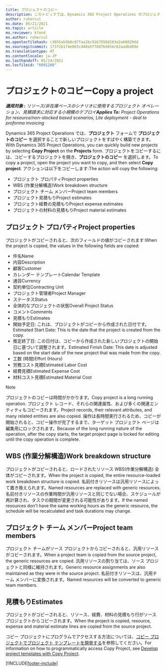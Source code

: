 ```yaml
---
title: プロジェクトのコピー
description: このトピックでは、Dynamics 365 Project Operations のプロジェクトのコピーについて説明します。
author: ruhercul
ms.date: 05/21/2021
ms.topic: article
ms.reviewer: kfend
ms.author: ruhercul
ms.openlocfilehash: c3055ab5b8c07faa2bc9167956d283e2a66029dd
ms.sourcegitcommit: 173f2b1f4e063c440a5f78d76d456c62aadbd89e
ms.translationtype: HT
ms.contentlocale: ja-JP
ms.lasthandoff: 05/24/2021
ms.locfileid: "6091260"
---
```

# <a name="copy-a-project"></a><span data-ttu-id="401f3-103">プロジェクトのコピー</span><span class="sxs-lookup"><span data-stu-id="401f3-103">Copy a project</span></span>

<span data-ttu-id="401f3-104">_**適用対象 :** リソース/非在庫ベースのシナリオに使用するプロジェクト オペレーション、見積請求に対応する小規模のデプロイ_</span><span class="sxs-lookup"><span data-stu-id="401f3-104">_**Applies To:** Project Operations for resource/non-stocked based scenarios, Lite deployment - deal to proforma invoicing_</span></span>

<span data-ttu-id="401f3-105">Dynamics 365 Project Operations では、**プロジェクト** フォームで **プロジェクトのコピー** を選択することで新しいプロジェクトをすばやく構築できます。</span><span class="sxs-lookup"><span data-stu-id="401f3-105">With Dynamics 365 Project Operations, you can quickly build new projects by selecting **Copy Project** on the **Projects** form.</span></span> <span data-ttu-id="401f3-106">プロジェクトをコピーするには、コピーするプロジェクトを開き、**プロジェクトのコピー** を選択します。</span><span class="sxs-lookup"><span data-stu-id="401f3-106">To copy a project, open the project you want to copy, and then select **Copy project**.</span></span> <span data-ttu-id="401f3-107">アクションは以下をコピーします:</span><span class="sxs-lookup"><span data-stu-id="401f3-107">The action will copy the following:</span></span>

- <span data-ttu-id="401f3-108">プロジェクト プロパティ</span><span class="sxs-lookup"><span data-stu-id="401f3-108">Project properties</span></span> 
- <span data-ttu-id="401f3-109">WBS (作業分解構造)</span><span class="sxs-lookup"><span data-stu-id="401f3-109">Work breakdown structure</span></span>
- <span data-ttu-id="401f3-110">プロジェクト チーム メンバー</span><span class="sxs-lookup"><span data-stu-id="401f3-110">Project team members</span></span>
- <span data-ttu-id="401f3-111">プロジェクト見積もり</span><span class="sxs-lookup"><span data-stu-id="401f3-111">Project estimates</span></span>
- <span data-ttu-id="401f3-112">プロジェクト経費の見積もり</span><span class="sxs-lookup"><span data-stu-id="401f3-112">Project expense estimates</span></span>
- <span data-ttu-id="401f3-113">プロジェクトの材料の見積もり</span><span class="sxs-lookup"><span data-stu-id="401f3-113">Project material estimates</span></span>

## <a name="project-properties"></a><span data-ttu-id="401f3-114">プロジェクト プロパティ</span><span class="sxs-lookup"><span data-stu-id="401f3-114">Project properties</span></span>

<span data-ttu-id="401f3-115">プロジェクトがコピーされると、次のフィールドの値がコピーされます:</span><span class="sxs-lookup"><span data-stu-id="401f3-115">When the project is copied, the values in the following fields are copied:</span></span>

- <span data-ttu-id="401f3-116">件名</span><span class="sxs-lookup"><span data-stu-id="401f3-116">Name</span></span>
- <span data-ttu-id="401f3-117">内容</span><span class="sxs-lookup"><span data-stu-id="401f3-117">Description</span></span>
- <span data-ttu-id="401f3-118">顧客</span><span class="sxs-lookup"><span data-stu-id="401f3-118">Customer</span></span>
- <span data-ttu-id="401f3-119">カレンダー テンプレート</span><span class="sxs-lookup"><span data-stu-id="401f3-119">Calendar Template</span></span>
- <span data-ttu-id="401f3-120">通貨</span><span class="sxs-lookup"><span data-stu-id="401f3-120">Currency</span></span>
- <span data-ttu-id="401f3-121">契約単位</span><span class="sxs-lookup"><span data-stu-id="401f3-121">Contracting Unit</span></span>
- <span data-ttu-id="401f3-122">プロジェクト管理者</span><span class="sxs-lookup"><span data-stu-id="401f3-122">Project Manager</span></span>
- <span data-ttu-id="401f3-123">ステータス</span><span class="sxs-lookup"><span data-stu-id="401f3-123">Status</span></span>
- <span data-ttu-id="401f3-124">全体的なプロジェクトの状態</span><span class="sxs-lookup"><span data-stu-id="401f3-124">Overall Project Status</span></span>
- <span data-ttu-id="401f3-125">コメント</span><span class="sxs-lookup"><span data-stu-id="401f3-125">Comments</span></span>
- <span data-ttu-id="401f3-126">見積もり</span><span class="sxs-lookup"><span data-stu-id="401f3-126">Estimates</span></span>
- <span data-ttu-id="401f3-127">開始予定日: これは、プロジェクトがコピーから作成された日付です。</span><span class="sxs-lookup"><span data-stu-id="401f3-127">Estimated Start Date: This is the date that the project is created from the copy.</span></span>
- <span data-ttu-id="401f3-128">推定終了日: この日付は、コピーから作成された新しいプロジェクトの開始日に基づいて調整されます。</span><span class="sxs-lookup"><span data-stu-id="401f3-128">Estimated Finish Date: This date is adjusted based on the start date of the new project that was made from the copy.</span></span>
- <span data-ttu-id="401f3-129">工数 (時間)</span><span class="sxs-lookup"><span data-stu-id="401f3-129">Effort (Hours)</span></span>
- <span data-ttu-id="401f3-130">労務コスト見積</span><span class="sxs-lookup"><span data-stu-id="401f3-130">Estimated Labor Cost</span></span>
- <span data-ttu-id="401f3-131">経費見積</span><span class="sxs-lookup"><span data-stu-id="401f3-131">Estimated Expense Cost</span></span>
- <span data-ttu-id="401f3-132">材料コスト見積</span><span class="sxs-lookup"><span data-stu-id="401f3-132">Estimated Material Cost</span></span>

> [!NOTE]
> <span data-ttu-id="401f3-133">プロジェクトのコピーは時間がかかります。</span><span class="sxs-lookup"><span data-stu-id="401f3-133">Copy project is a long running operation.</span></span> <span data-ttu-id="401f3-134">プロジェクト レコード、それらの関連属性、および多くの関連エンティティもコピーされます。</span><span class="sxs-lookup"><span data-stu-id="401f3-134">Project records, their relevant attributes, and many related entities are also copied.</span></span> <span data-ttu-id="401f3-135">操作は長時間実行されるため、コピーが開始されると、コピー操作が完了するまで、ターゲット プロジェクト ページは編集用にロックされます。</span><span class="sxs-lookup"><span data-stu-id="401f3-135">Because of the long running nature of the operation, after the copy starts, the target project page is locked for editing until the copy operation is complete.</span></span>

## <a name="work-breakdown-structure"></a><span data-ttu-id="401f3-136">WBS (作業分解構造)</span><span class="sxs-lookup"><span data-stu-id="401f3-136">Work breakdown structure</span></span>

<span data-ttu-id="401f3-137">プロジェクトがコピーされると、ロードされたリソース WBS(作業分解構造) 全体がコピーされます。</span><span class="sxs-lookup"><span data-stu-id="401f3-137">When the project is copied, the entire resource-loaded work breakdown structure is copied.</span></span> <span data-ttu-id="401f3-138">名前付きリソースは汎用リソースによって置き換えられます。</span><span class="sxs-lookup"><span data-stu-id="401f3-138">Named resources are replaced with generic resources.</span></span> <span data-ttu-id="401f3-139">名前付きリソースの作業時間が汎用リソースと同じでない場合、スケジュールが再計算され、タスクの期間が変更される可能性があります。</span><span class="sxs-lookup"><span data-stu-id="401f3-139">If the named resources don't have the same working hours as the generic resource, the schedule will be recalculated and task durations may change.</span></span>

## <a name="project-team-members"></a><span data-ttu-id="401f3-140">プロジェクト チーム メンバー</span><span class="sxs-lookup"><span data-stu-id="401f3-140">Project team members</span></span>

<span data-ttu-id="401f3-141">プロジェクト チームがソース プロジェクトからコピーされると、汎用リソースがコピーされます。</span><span class="sxs-lookup"><span data-stu-id="401f3-141">When a project team is copied from the source project, the generic resources are copied.</span></span> <span data-ttu-id="401f3-142">汎用リソースの割り当ては、ソース プロジェクトと同様に維持されます。</span><span class="sxs-lookup"><span data-stu-id="401f3-142">Generic resource assignments are also maintained as they were in the source project.</span></span> <span data-ttu-id="401f3-143">名前付きリソースは、汎用チーム メンバーに変換されます。</span><span class="sxs-lookup"><span data-stu-id="401f3-143">Named resources will be converted to generic team members.</span></span>

## <a name="estimates"></a><span data-ttu-id="401f3-144">見積もり</span><span class="sxs-lookup"><span data-stu-id="401f3-144">Estimates</span></span>

<span data-ttu-id="401f3-145">プロジェクトがコピーされると、リソース、経費、材料の見積もり行がソース プロジェクトからコピーされます。</span><span class="sxs-lookup"><span data-stu-id="401f3-145">When the project is copied, resource, expense and material estimate lines are copied from the source project.</span></span> 

<span data-ttu-id="401f3-146">コピー プロジェクトにプログラムでアクセスする方法については、[コピー プロジェクトでプロジェクト テンプレートを開発する](dev-copy-project.md)を参照してください。</span><span class="sxs-lookup"><span data-stu-id="401f3-146">For information on how to programmatically access Copy Project, see [Develop project templates with Copy Project](dev-copy-project.md).</span></span>


[!INCLUDE[footer-include](../includes/footer-banner.md)]
